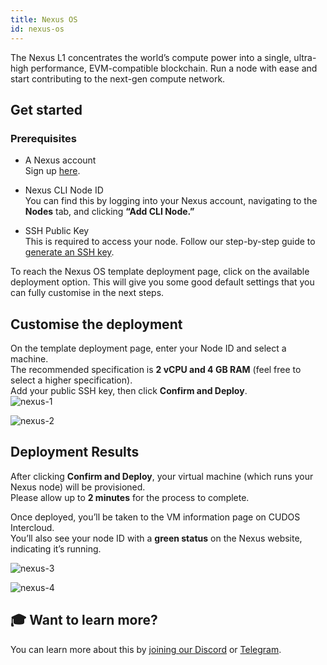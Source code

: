 ```yaml
---
title: Nexus OS
id: nexus-os
---
```

The Nexus L1 concentrates the world’s compute power into a single, ultra-high performance, EVM-compatible blockchain. Run a node with ease and start contributing to the next-gen compute network.

## Get started

### Prerequisites
- A Nexus account  
  Sign up [here](https://app.nexus.xyz/).

- Nexus CLI Node ID  
  You can find this by logging into your Nexus account, navigating to the **Nodes** tab, and clicking **“Add CLI Node.”**

- SSH Public Key  
  This is required to access your node. Follow our step-by-step guide to [generate an SSH key](https://docs.cudos.org/docs/cudos-intercloud/usage/via-user-interface/creating-an-ssh-key).
 

To reach the Nexus OS template deployment page, click on the available deployment option. This will give you some good default settings that you can fully customise in the next steps.


## Customise the deployment
On the template deployment page, enter your Node ID and select a machine.  
The recommended specification is **2 vCPU and 4 GB RAM** (feel free to select a higher specification).  
Add your public SSH key, then click **Confirm and Deploy**.  
![nexus-1](@site/static/img/nexus_1.png)

![nexus-2](@site/static/img/nexus_2.png)

## Deployment Results

After clicking **Confirm and Deploy**, your virtual machine (which runs your Nexus node) will be provisioned.  
Please allow up to **2 minutes** for the process to complete.

Once deployed, you’ll be taken to the VM information page on CUDOS Intercloud.  
You’ll also see your node ID with a **green status** on the Nexus website, indicating it’s running.

![nexus-3](@site/static/img/nexus_3.png)

![nexus-4](@site/static/img/nexus_4.png)

## 🎓 Want to learn more?

You can learn more about this by [joining our Discord](https://discord.com/invite/cudos) or [Telegram](https://t.me/cudostelegram).

